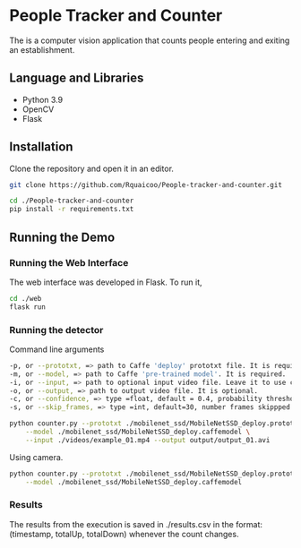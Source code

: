 # People Tracker and Counter

The is a computer vision application that counts people entering and exiting an establishment.

## Language and Libraries

- Python 3.9
- OpenCV
- Flask

## Installation

Clone the repository and open it in an editor.

```bash
git clone https://github.com/Rquaicoo/People-tracker-and-counter.git
```

```bash
cd ./People-tracker-and-counter
pip install -r requirements.txt

```

## Running the Demo

### Running the Web Interface

The web interface was developed in Flask. To run it,

```bash
cd ./web
flask run
```

### Running the detector

Command line arguments

```bash
-p, or --prototxt, => path to Caffe 'deploy' prototxt file. It is required.
-m, or --model, => path to Caffe 'pre-trained model'. It is required.
-i, or --input, => path to optional input video file. Leave it to use camera feed.
-o, or --output, => path to output video file. It is optional.
-c, or --confidence, => type =float, default = 0.4, probability threshold for detections.
-s, or --skip_frames, => type =int, default=30, number frames skippped between detections.
```

```bash
python counter.py --prototxt ./mobilenet_ssd/MobileNetSSD_deploy.prototxt \
	--model ./mobilenet_ssd/MobileNetSSD_deploy.caffemodel \
	--input ./videos/example_01.mp4 --output output/output_01.avi
```

Using camera.

```bash
python counter.py --prototxt ./mobilenet_ssd/MobileNetSSD_deploy.prototxt \
	--model ./mobilenet_ssd/MobileNetSSD_deploy.caffemodel
```

### Results

The results from the execution is saved in ./results.csv in the format: (timestamp, totalUp, totalDown) whenever the count changes.

